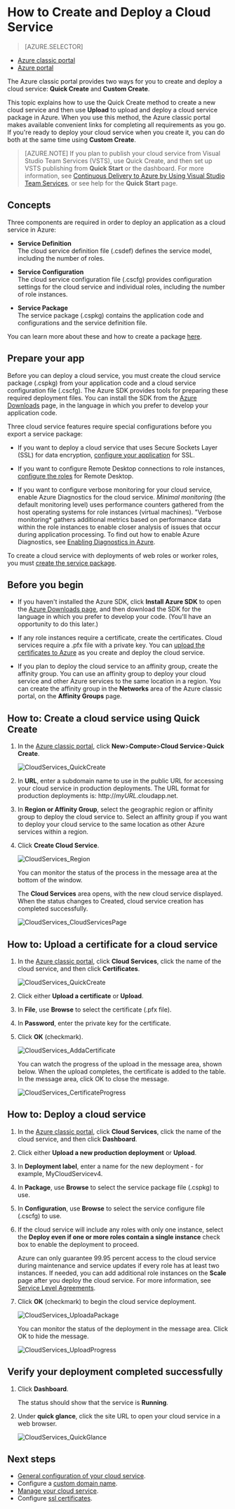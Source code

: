 <properties
	pageTitle="How to create and deploy a cloud service | Microsoft Azure"
	description="Learn how to create and deploy a cloud service using the Quick Create method in Azure."
	services="cloud-services"
	documentationCenter=""
	authors="Thraka"
	manager="timlt"
	editor=""/>

<tags
	ms.service="cloud-services"
	ms.workload="tbd"
	ms.tgt_pltfrm="na"
	ms.devlang="na"
	ms.topic="article"
	ms.date="12/07/2015"
	ms.author="adegeo"/>




# How to Create and Deploy a Cloud Service

> [AZURE.SELECTOR]
- [Azure classic portal](cloud-services-how-to-create-deploy.md)
- [Azure portal](cloud-services-how-to-create-deploy-portal.md)

The Azure classic portal provides two ways for you to create and deploy a cloud service: **Quick Create** and **Custom Create**.

This topic explains how to use the Quick Create method to create a new cloud service and then use **Upload** to upload and deploy a cloud service package in Azure. When you use this method, the Azure classic portal makes available convenient links for completing all requirements as you go. If you're ready to deploy your cloud service when you create it, you can do both at the same time using **Custom Create**.

> [AZURE.NOTE] If you plan to publish your cloud service from Visual Studio Team Services (VSTS), use Quick Create, and then set up VSTS publishing from **Quick Start** or the dashboard. For more information, see [Continuous Delivery to Azure by Using Visual Studio Team Services][TFSTutorialForCloudService], or see help for the **Quick Start** page.

## Concepts
Three components are required in order to deploy an application as a cloud service in Azure:

- **Service Definition**  
  The cloud service definition file (.csdef) defines the service model, including the number of roles.

- **Service Configuration**  
  The cloud service configuration file (.cscfg) provides configuration settings for the cloud service and individual roles, including the number of role instances.

- **Service Package**  
  The service package (.cspkg) contains the application code and configurations and the service definition file.
  
You can learn more about these and how to create a package [here](cloud-services-model-and-package.md).

## Prepare your app
Before you can deploy a cloud service, you must create the cloud service package (.cspkg) from your application code and a cloud service configuration file (.cscfg). The Azure SDK provides tools for preparing these required deployment files. You can install the SDK from the [Azure Downloads](http://azure.microsoft.com/downloads/) page, in the language in which you prefer to develop your application code.

Three cloud service features require special configurations before you export a service package:

- If you want to deploy a cloud service that uses Secure Sockets Layer (SSL) for data encryption, [configure your application](cloud-services-configure-ssl-certificate.md#step-2-modify-the-service-definition-and-configuration-files) for SSL.

- If you want to configure Remote Desktop connections to role instances, [configure the roles](cloud-services-role-enable-remote-desktop.md) for Remote Desktop.

- If you want to configure verbose monitoring for your cloud service, enable Azure Diagnostics for the cloud service. *Minimal monitoring* (the default monitoring level) uses performance counters gathered from the host operating systems for role instances (virtual machines). "Verbose monitoring* gathers additional metrics based on performance data within the role instances to enable closer analysis of issues that occur during application processing. To find out how to enable Azure Diagnostics, see [Enabling Diagnostics in Azure](cloud-services-dotnet-diagnostics.md).

To create a cloud service with deployments of web roles or worker roles, you must [create the service package](cloud-services-model-and-package.md#servicepackagecspkg).

## Before you begin

- If you haven't installed the Azure SDK, click **Install Azure SDK** to open the [Azure Downloads page](http://azure.microsoft.com/downloads/), and then download the SDK for the language in which you prefer to develop your code. (You'll have an opportunity to do this later.)

- If any role instances require a certificate, create the certificates. Cloud services require a .pfx file with a private key. You can [upload the certificates to Azure](cloud-services-configure-ssl-certificate.md#step-3-upload-a-certificate) as you create and deploy the cloud service.

- If you plan to deploy the cloud service to an affinity group, create the affinity group. You can use an affinity group to deploy your cloud service and other Azure services to the same location in a region. You can create the affinity group in the **Networks** area of the Azure classic portal, on the **Affinity Groups** page.


## How to: Create a cloud service using Quick Create

1. In the [Azure classic portal](http://manage.windowsazure.com/), click **New**>**Compute**>**Cloud Service**>**Quick Create**.

	![CloudServices_QuickCreate](./media/cloud-services-how-to-create-deploy/CloudServices_QuickCreate.png)

2. In **URL**, enter a subdomain name to use in the public URL for accessing your cloud service in production deployments. The URL format for production deployments is: http://*myURL*.cloudapp.net.

3. In **Region or Affinity Group**, select the geographic region or affinity group to deploy the cloud service to. Select an affinity group if you want to deploy your cloud service to the same location as other Azure services within a region.

4. Click **Create Cloud Service**.

	![CloudServices_Region](./media/cloud-services-how-to-create-deploy/CloudServices_Regionlist.png)

	You can monitor the status of the process in the message area at the bottom of the window.

	The **Cloud Services** area opens, with the new cloud service displayed. When the status changes to Created, cloud service creation has completed successfully.

	![CloudServices_CloudServicesPage](./media/cloud-services-how-to-create-deploy/CloudServices_CloudServicesPage.png)


## How to: Upload a certificate for a cloud service

1. In the [Azure classic portal](http://manage.windowsazure.com/), click **Cloud Services**, click the name of the cloud service, and then click **Certificates**.

	![CloudServices_QuickCreate](./media/cloud-services-how-to-create-deploy/CloudServices_EmptyDashboard.png)


2. Click either **Upload a certificate** or **Upload**.

3. In **File**, use **Browse** to select the certificate (.pfx file).

4. In **Password**, enter the private key for the certificate.

5. Click **OK** (checkmark).

	![CloudServices_AddaCertificate](./media/cloud-services-how-to-create-deploy/CloudServices_AddaCertificate.png)

	You can watch the progress of the upload in the message area, shown below. When the upload completes, the certificate is added to the table. In the message area, click OK to close the message.

	![CloudServices_CertificateProgress](./media/cloud-services-how-to-create-deploy/CloudServices_CertificateProgress.png)

## How to: Deploy a cloud service

1. In the [Azure classic portal](http://manage.windowsazure.com/), click **Cloud Services**, click the name of the cloud service, and then click **Dashboard**.

2. Click either **Upload a new production deployment** or **Upload**.

3. In **Deployment label**, enter a name for the new deployment - for example, MyCloudServicev4.

3. In **Package**, use **Browse** to select the service package file (.cspkg) to use.

4. In **Configuration**, use **Browse** to select the service configure file (.cscfg) to use.

5. If the cloud service will include any roles with only one instance, select the **Deploy even if one or more roles contain a single instance** check box to enable the deployment to proceed.

    Azure can only guarantee 99.95 percent access to the cloud service during maintenance and service updates if every role has at least two instances. If needed, you can add additional role instances on the **Scale** page after you deploy the cloud service. For more information, see [Service Level Agreements](http://azure.microsoft.com/support/legal/sla/).

6. Click **OK** (checkmark) to begin the cloud service deployment.

	![CloudServices_UploadaPackage](./media/cloud-services-how-to-create-deploy/CloudServices_UploadaPackage.png)

	You can monitor the status of the deployment in the message area. Click OK to hide the message.

	![CloudServices_UploadProgress](./media/cloud-services-how-to-create-deploy/CloudServices_UploadProgress.png)

## Verify your deployment completed successfully

1. Click **Dashboard**.

	The status should show that the service is **Running**.

2. Under **quick glance**, click the site URL to open your cloud service in a web browser.

    ![CloudServices_QuickGlance](./media/cloud-services-how-to-create-deploy/CloudServices_QuickGlance.png)


[TFSTutorialForCloudService]: http://go.microsoft.com/fwlink/?LinkID=251796
 
## Next steps

* [General configuration of your cloud service](cloud-services-how-to-configure.md).
* Configure a [custom domain name](cloud-services-custom-domain-name.md).
* [Manage your cloud service](cloud-services-how-to-manage.md).
* Configure [ssl certificates](cloud-services-configure-ssl-certificate.md).